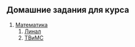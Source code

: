 ## Домашние задания для курса
1. [Математика](Математика)
    1. [Линал](Математика/Линал)
    2. [ТВиМС](Математика/ТВиМС)
    

